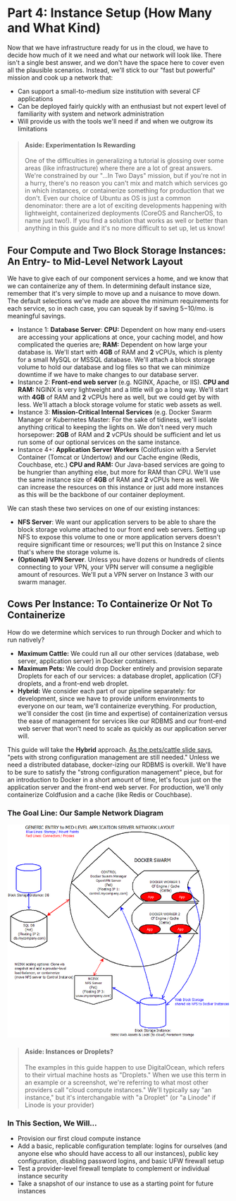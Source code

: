 # Part 4: Instance Setup \(How Many and What Kind\)

Now that we have infrastructure ready for us in the cloud, we have to decide how much of it we need and what our network will look like. There isn't a single best answer, and we don't have the space here to cover even all the plausible scenarios. Instead, we'll stick to our "fast but powerful" mission and cook up a network that:

* Can support a small-to-medium size institution with several CF applications
* Can be deployed fairly quickly with an enthusiast but not expert level of familiarity with system and network administration
* Will provide us with the tools we'll need if and when we outgrow its limitations

> #### Aside: Experimentation Is Rewarding
>
> One of the difficulties in generalizing a tutorial is glossing over some areas \(like infrastructure\) where there are a lot of great answers. We're constrained by our "...In Two Days" mission, but if you're not in a hurry, there's no reason you can't mix and match which services go in which instances, or containerize something for production that we don't. Even our choice of Ubuntu as OS is just a common denominator: there are a lot of exciting developments happening with lightweight, containerized deployments \(CoreOS and RancherOS, to name just two!\). If you find a solution that works as well or better than anything in this guide and it's no more difficult to set up, let us know!

## Four Compute and Two Block Storage Instances: An Entry- to Mid-Level Network Layout

We have to give each of our component services a home, and we know that we can containerize any of them. In determining default instance size, remember that it's very simple to move up and a nuisance to move down. The default selections we've made are above the minimum requirements for each service, so in each case, you can squeak by if saving $5-$10/mo. is meaningful savings.

* Instance 1: **Database Server**: **CPU:** Dependent on how many end-users are accessing your applications at once, your caching model, and how complicated the queries are; **RAM:** Dependent on how large your database is. We'll start with **4GB** of RAM and **2** vCPUs, which is plenty for a small MySQL or MSSQL database. We'll attach a block storage volume to hold our database and log files so that we can minimize downtime if we have to make changes to our database server.
* Instance 2: **Front-end web server** \(e.g. NGINX, Apache, or IIS\). **CPU and RAM:** NGINX is very lightweight and a little will go a long way. We'll start with **4GB** of RAM and **2** vCPUs here as well, but we could get by with less. We'll attach a block storage volume for static web assets as well.
* Instance 3: **Mission-Critical Internal Services** \(e.g. Docker Swarm Manager or Kubernetes Master: For the sake of tidiness, we'll isolate anything critical to keeping the lights on. We don't need very much horsepower: **2GB** of RAM and **2** vCPUs should be sufficient and let us run some of our optional services on the same instance.
* Instance 4+: **Application Server Workers** \(Coldfusion with a Servlet Container \(Tomcat or Undertow\) and our Cache engine \(Redis, Couchbase, etc.\) **CPU and RAM:** Our Java-based services are going to be hungrier than anything else, but more for RAM than CPU. We'll use the same instance size of **4GB** of RAM and **2** vCPUs here as well. We can increase the resources on this instance or just add more instances as this will be the backbone of our container deployment.

We can stash these two services on one of our existing instances:

* **NFS Server**: We want our application servers to be able to share the block storage volume attached to our front end web servers. Setting up NFS to expose this volume to one or more application servers doesn't require significant time or resources; we'll put this on Instance 2 since that's where the storage volume is.
* **\(Optional\) VPN Server**. Unless you have dozens or hundreds of clients connecting to your VPN, your VPN server will consume a negligible amount of resources.  We'll put a VPN server on Instance 3 with our swarm manager.

## Cows Per Instance: To Containerize Or Not To Containerize

How do we determine which services to run through Docker and which to run natively?

* **Maximum Cattle:** We could run all our other services \(database, web server, application server\) in Docker containers.   
* **Maximum Pets:** We could drop Docker entirely and provision separate Droplets for each of our services: a database droplet, application \(CF\) droplets, and a front-end web droplet. 
* **Hybrid:** We consider each part of our pipeline separately: for development, since we have to provide uniform environments to everyone on our team, we'll containerize everything. For production, we'll consider the cost \(in time and expertise\) of containerization versus the ease of management for services like our RDBMS and our front-end web server that won't need to scale as quickly as our application server will.

This guide will take the **Hybrid** approach. [As the pets/cattle slide says](../), "pets with strong configuration management are still needed." Unless we need a distributed database, docker-izing our RDBMS is overkill. We'll have to be sure to satisfy the "strong configuration management" piece, but for an introduction to Docker in a short amount of time, let's focus just on the application server and the front-end web server. For production, we'll only containerize Coldfusion and a cache \(like Redis or Couchbase\).

### The Goal Line: Our Sample Network Diagram

![](../.gitbook/assets/cf-swarm-generic.png)

> #### Aside: Instances or Droplets?
>
> The examples in this guide happen to use DigitalOcean, which refers to their virtual machine hosts as "Droplets." When we use this term in an example or a screenshot, we're referring to what most other providers call "cloud compute instances." We'll typically say "an instance," but it's interchangable with "a Droplet" \(or "a Linode" if Linode is your provider\)

### In This Section, We Will...

* Provision our first cloud compute instance
* Add a basic, replicable configuration template: logins for ourselves \(and anyone else who should have access to all our instances\), public key configuration, disabling password logins, and basic UFW firewall setup
* Test a provider-level firewall template to complement or individual instance security
* Take a snapshot of our instance to use as a starting point for future instances

